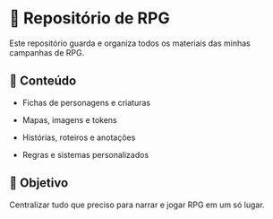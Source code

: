 # 🎲 Repositório de RPG



Este repositório guarda e organiza todos os materiais das minhas campanhas de RPG.



## 📁 Conteúdo



- Fichas de personagens e criaturas  

- Mapas, imagens e tokens  

- Histórias, roteiros e anotações  

- Regras e sistemas personalizados  



## 🎯 Objetivo



Centralizar tudo que preciso para narrar e jogar RPG em um só lugar.
